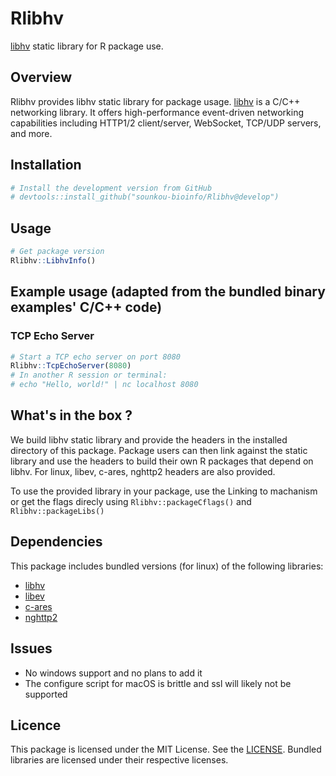 # Rlibhv

[libhv](https://github.com/ithewei/libhv) static library for R package use.

## Overview

Rlibhv provides libhv static library for package usage. [libhv](https://github.com/ithewei/libhv) is a C/C++ networking library. It offers high-performance event-driven networking capabilities including HTTP1/2 client/server, WebSocket, TCP/UDP servers, and more.

## Installation

```r
# Install the development version from GitHub
# devtools::install_github("sounkou-bioinfo/Rlibhv@develop")
```

## Usage

```r
# Get package version 
Rlibhv::LibhvInfo()
```

## Example usage (adapted from the bundled binary examples' C/C++ code)

### TCP Echo Server

```r
# Start a TCP echo server on port 8080
Rlibhv::TcpEchoServer(8080)
# In another R session or terminal:
# echo "Hello, world!" | nc localhost 8080
```

## What's in the box ?

We build libhv static library and provide the headers in the installed directory of this package.
Package users can then link against the static library and use the headers to build their own R packages that depend on libhv.
For linux, libev, c-ares, nghttp2 headers are also provided. 

To use the provided library in your package, use the Linking to machanism or get the flags direcly using `Rlibhv::packageCflags()` and `Rlibhv::packageLibs()`

## Dependencies

This package includes bundled  versions (for linux) of the following libraries:

- [libhv](https://github.com/ithewei/libhv)
- [libev](http://software.schmorp.de/pkg/libev.html)
- [c-ares](https://c-ares.org/)
- [nghttp2](https://nghttp2.org/)

## Issues

- No windows support and no plans to add it
- The configure script for macOS is brittle and ssl will likely not be supported

## Licence

This package is licensed under the MIT License. See the [LICENSE](LICENSE). Bundled libraries are licensed under their respective licenses.

